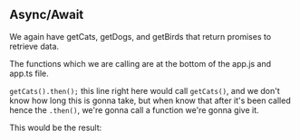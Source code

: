 ## Async/Await

We again have getCats, getDogs, and getBirds that return promises to retrieve data.

The functions which we are calling are at the bottom of the app.js and app.ts file.

`getCats().then();` this line right here would call `getCats()`, and we don't know how long this is gonna take, but when know that after it's been called hence the `.then()`, we're gonna call a function we're gonna give it.

This would be the result:

```js

```
